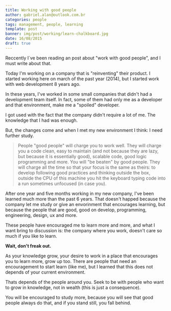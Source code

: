 ```yaml
---
title: Working with good people
author: gabriel.alan@outlook.com.br
categories: people
tags: management, people, learning
template: post
banner: img/post/working/learn-chalkboard.jpg
date: 16/08/2015
draft: true
---
```


Reccently I`ve been reading an post about "work with good people", and I must write about that.

Today I'm working on a company that is "reinventing" their product. 
I started working here on march of the past year (2014), but I started work with web development 8 years ago.

In these years, I've worked in some small companies that didn't had a development team itself. 
In fact, some of them had only me as a developer and that environment, make me a "spoiled" developer.

I got used with the fact that the company didn't require a lot of me. The knowledge that I had was enough.

But, the changes come and when I met my new environment I think: I need further study.

> People "good people" will charge you to work well. They will charge you a code clean, easy to maintain (and not because they are lazy, 
> but because it is essentially good), scalable code, good logic programming and more. You will "be beaten" by good people. 
> They will charge all the time so that your focus is the same as theirs: to develop following good practices and thinking outside the box, 
> outside the CPU of this machine you hit the keyboard typing code into a run sometimes unfocused (in case you).

After one year and five months working in my new company, I've been learned much more than the past 6 years.
That doesn't happed because the company let me study or give an envorinment that encourages learning, but because the people that are good, good on develop, programming, engineering, design, ux and more.

These people have encouraged me to learn more and more, and what I want bring to discussion is: the company where you work, doesn't care so much if you like to learn.

**Wait, don't freak out.** 

As your knowledge grow, your desire to work in a place that encourages you to learn more, grow up too.
There are people that need an encouragement to start learn (like me), but I learned that this does not depends of your current environment.

Thats depends of the people around you. Seek to be with people who want to grow in knowledge, not in wealth (this is just a consequence).

You will be encouraged to study more, because you will see that good people always do that, and if you stand still, you fall behind.